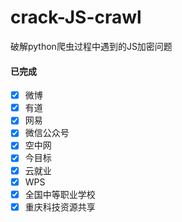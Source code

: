 # crack-JS-crawl
破解python爬虫过程中遇到的JS加密问题

#### 已完成
 - [x] 微博
 - [x] 有道
 - [x] 网易
 - [x] 微信公众号
 - [x] 空中网
 - [x] 今目标
 - [x] 云就业
 - [x] WPS
 - [x] 全国中等职业学校
 - [x] 重庆科技资源共享
